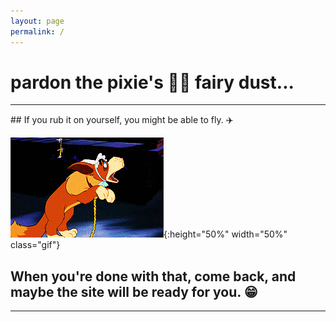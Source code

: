 ```yaml
---
layout: page
permalink: /
---
```


# pardon the pixie's 🧚‍♀️ fairy dust...

<hr class="hr1">
## If you rub it on yourself, you might be able to fly. ✈️

![](assets/nana.gif?{{site.build}}){:height="50%" width="50%" class="gif"}

## When you're done with that, come back, and maybe the site will be ready for you. 😁

<hr class="hr2">

